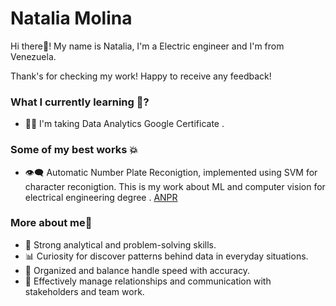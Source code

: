 # Natalia Molina

Hi there👋! My name is Natalia, I'm a Electric engineer and I'm from Venezuela.  

Thank's for checking my work! Happy to receive any feedback! 


### What I currently learning 🌱?

- 👩‍💻 I'm taking Data Analytics Google Certificate . 



### Some of my best works 💥

- 👁️‍🗨️ Automatic Number Plate Reconigtion, implemented using SVM for character reconigtion. This is my work about ML and computer vision for electrical engineering degree . [ANPR](http://https://github.com/natsdev/Character_extraction "ANPR")


### More about me🚀

- 🔧 Strong analytical and problem-solving skills.
- 📊 Curiosity for discover patterns behind data in everyday situations.
- 📅 Organized and balance handle speed with accuracy.
- 👥 Effectively manage relationships and communication with stakeholders and team work.


